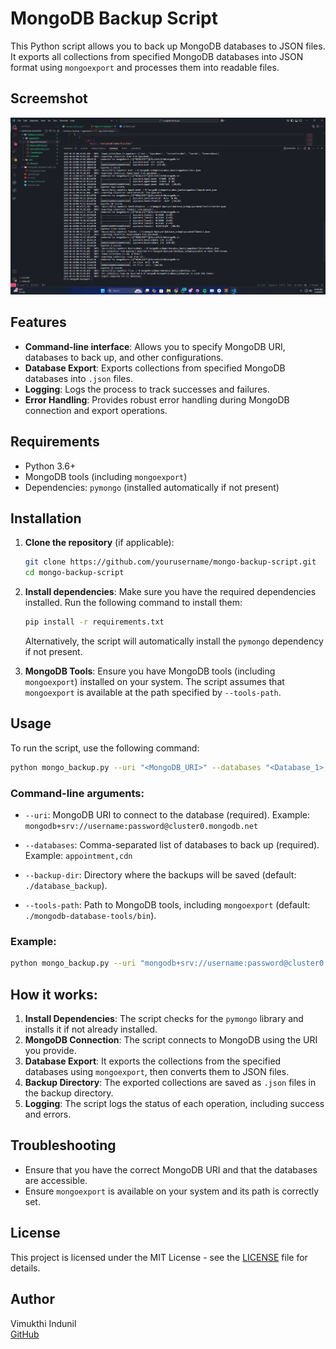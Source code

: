 
# MongoDB Backup Script

This Python script allows you to back up MongoDB databases to JSON files. It exports all collections from specified MongoDB databases into JSON format using `mongoexport` and processes them into readable files.

## Screemshot

![Banner](https://github.com/darkwaves-ofc/MongoDB-Backup-Script/blob/94d60bc91a3dda54ded0e5b4583f43b15b197651/screenshot/image.png)

## Features
- **Command-line interface**: Allows you to specify MongoDB URI, databases to back up, and other configurations.
- **Database Export**: Exports collections from specified MongoDB databases into `.json` files.
- **Logging**: Logs the process to track successes and failures.
- **Error Handling**: Provides robust error handling during MongoDB connection and export operations.

## Requirements

- Python 3.6+
- MongoDB tools (including `mongoexport`)
- Dependencies: `pymongo` (installed automatically if not present)

## Installation

1. **Clone the repository** (if applicable):
   ```bash
   git clone https://github.com/yourusername/mongo-backup-script.git
   cd mongo-backup-script
   ```

2. **Install dependencies**:
   Make sure you have the required dependencies installed. Run the following command to install them:
   ```bash
   pip install -r requirements.txt
   ```

   Alternatively, the script will automatically install the `pymongo` dependency if not present.

3. **MongoDB Tools**:
   Ensure you have MongoDB tools (including `mongoexport`) installed on your system. The script assumes that `mongoexport` is available at the path specified by `--tools-path`.

## Usage

To run the script, use the following command:

```bash
python mongo_backup.py --uri "<MongoDB_URI>" --databases "<Database_1>,<Database_2>" --backup-dir "<Backup_Directory>" --tools-path "<MongoDB_Tools_Path>"
```

### Command-line arguments:

- `--uri`: MongoDB URI to connect to the database (required).
  Example: `mongodb+srv://username:password@cluster0.mongodb.net`
  
- `--databases`: Comma-separated list of databases to back up (required).
  Example: `appointment,cdn`
  
- `--backup-dir`: Directory where the backups will be saved (default: `./database_backup`).

- `--tools-path`: Path to MongoDB tools, including `mongoexport` (default: `./mongodb-database-tools/bin`).

### Example:

```bash
python mongo_backup.py --uri "mongodb+srv://username:password@cluster0.mongodb.net" --databases "appointment,cdn" --backup-dir "./backups" --tools-path "./mongodb-database-tools/bin"
```

## How it works:

1. **Install Dependencies**: The script checks for the `pymongo` library and installs it if not already installed.
2. **MongoDB Connection**: The script connects to MongoDB using the URI you provide.
3. **Database Export**: It exports the collections from the specified databases using `mongoexport`, then converts them to JSON files.
4. **Backup Directory**: The exported collections are saved as `.json` files in the backup directory.
5. **Logging**: The script logs the status of each operation, including success and errors.

## Troubleshooting

- Ensure that you have the correct MongoDB URI and that the databases are accessible.
- Ensure `mongoexport` is available on your system and its path is correctly set.

## License

This project is licensed under the MIT License - see the [LICENSE](LICENSE) file for details.

## Author

Vimukthi Indunil  
[GitHub](https://github.com/darkwaves-ofc)

